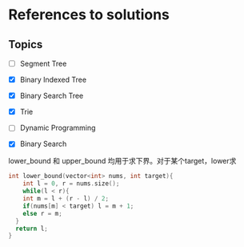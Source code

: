 # References to solutions

## Topics

- [ ] Segment Tree
- [x] Binary Indexed Tree
- [x] Binary Search Tree
- [x] Trie
- [ ] Dynamic Programming
- [x] Binary Search



lower_bound 和 upper_bound 均用于求下界。对于某个target，lower求

```C++
int lower_bound(vector<int> nums, int target){
	int l = 0, r = nums.size();
 	while(l < r){
  	int m = l + (r - l) / 2;
    if(nums[m] < target) l = m + 1;
    else r = m;
  }
  return l;
}
```


